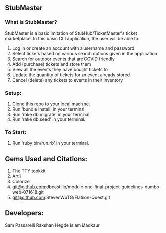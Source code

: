 ## StubMaster

### What is StubMaster?

StubMaster is a basic imitation of StubHub/TicketMaster's ticket marketplace. In this basic CLI application, the user will be able to:
  1. Log in or create an account with a username and password
  2. Select tickets based on various search options given in the application
  3. Search for outdoor events that are COVID friendly
  4. Add (purchase) tickets and store them
  5. View all the events they have bought tickets to
  6. Update the quantity of tickets for an event already stored
  6. Cancel (delete) any tickets to events in their inventory

### Setup:

  1. Clone this repo to your local machine.
  2. Run 'bundle install' in your terminal.
  3. Run 'rake db:migrate' in your terminal.
  4. Run 'rake db:seed' in your terminal. 

### To Start:
  1. Run 'ruby bin/run.rb' in your terminal. 

## Gems Used and Citations:
  1. The TTY tookkit
  2. Artii
  3. Colorize
  4. git@github.com:dbcastillo/module-one-final-project-guidelines-dumbo-web-071618.git
  5. git@github.com:StevenWuTG/Flatiron-Quest.git

## Developers:
Sam Passarelli
Rakshan Hegde
Islam Madkaur

